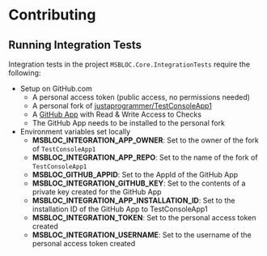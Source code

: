# Contributing

## Running Integration Tests

Integration tests in the project `MSBLOC.Core.IntegrationTests` require the following:
- Setup on GitHub.com
  - A personal access token (public access, no permissions needed)
  - A personal fork of [justaprogrammer/TestConsoleApp1](https://github.com/justaprogrammer/TestConsoleApp1)
  - A [GitHub App](https://developer.github.com/apps/) with Read & Write Access to Checks
  - The GitHub App needs to be installed to the personal fork
- Environment variables set locally
  - **MSBLOC_INTEGRATION_APP_OWNER**: Set to the owner of the fork of `TestConsoleApp1`
  - **MSBLOC_INTEGRATION_APP_REPO**: Set to the name of the fork of `TestConsoleApp1`
  - **MSBLOC_GITHUB_APPID**: Set to the AppId of the GitHub App
  - **MSBLOC_INTEGRATION_GITHUB_KEY**: Set to the contents of a private key created for the GitHub App
  - **MSBLOC_INTEGRATION_APP_INSTALLATION_ID**: Set to the installation ID of the GitHub App to TestConsoleApp1
  - **MSBLOC_INTEGRATION_TOKEN**: Set to the personal access token created
  - **MSBLOC_INTEGRATION_USERNAME**: Set to the username of the personal access token created